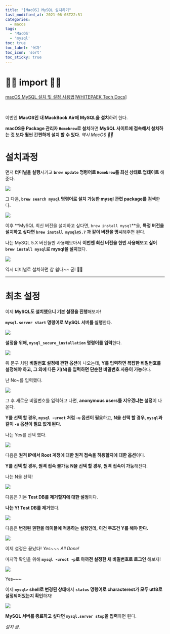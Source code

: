 ```yaml
---
title: "[MacOS] MySQL 설치하기"
last_modified_at: 2021-06-03T22:51
categories: 
  - macos
tags: 
  - 'MacOS' 
  - 'mysql'
toc: true
toc_label: '목차'
toc_icon: 'sort'
toc_sticky: true
---
```


# 🙆‍♂️ import 🙇‍♂️

[macOS MySQL 설치 및 설정 사용법[WHITEPAEK Tech Docs]](https://whitepaek.tistory.com/16)

[]()

[]()

[]()

[]()

[]()

<br>

이번엔 **MacOS인 내 MackBook Air에 MySQL을 설치**하려 한다.

**macOS용 Package 관리자 `Homebrew`로 설치**하면 **MySQL 사이트에 접속해서 설치하는 것 보다 훨씬 간편하게 설치 할 수 있다**.
_역시 MacOS 👍🏻_

# 설치과정

먼저 **터미널을 실행**시키고 **`brew update` 명령어로 `Homebrew`를 최신 상태로 업데이트** 해준다.

![](https://images.velog.io/images/gillog/post/cc6e338a-2bba-47fa-9677-572e453c8db1/image.png)

그 다음, **`brew search mysql` 명령어로 설치 가능한 mysql 관련 package를 검색**한다.

![](https://images.velog.io/images/gillog/post/158a2d62-31a5-4582-a06e-b7d30afd6f7a/image.png)

이후 **MySQL 최신 버전을 설치하고 싶다면, `brew install mysql`**을, 
**특정 버전을 설치하고 싶다면 `brew install mysql@5.7` 과 같이 버전을 명시**해주면 된다.

나는 MySQL 5.X 버전들만 사용해보아서 **이번엔 최신 버전을 한번 사용해보고 싶어 `brew install mysql`로 mysql을 설치**했다.

![](https://images.velog.io/images/gillog/post/e86ff250-3766-4093-8602-d7dc48f67be9/image.png)

역시 터미널로 설치하면 참 쉽다~~ 굳! 👏🏻

---
# 최초 설정

이제 **MySQL도 설치했으니 기본 설정을 진행**해보자!

**`mysql.server start` 명령어로 MySQL 서버를 실행**한다.

![](https://images.velog.io/images/gillog/post/5ebba7c6-7d8a-4b25-bd7a-0d829df1aa12/image.png)

**설정을 위해, `mysql_secure_installation` 명령어를 입력**한다.

![](https://images.velog.io/images/gillog/post/5c0ce896-3272-4dbe-9a86-5bd216f5712a/image.png)

위 문구 처럼 **비밀번호 설정에 관한 옵션**이 나오는데, 
**Y를 입력하면 복잡한 비밀번호를 설정해야 하고, 
그 외에 다른 키(N)을 입력하면 단순한 비밀번호 사용이 가능**하다.

난 No~를 입력했다.

![](https://images.velog.io/images/gillog/post/773bf2f1-0846-4b06-9206-166e499e3a4e/image.png)

그 후 새로운 비밀번호를 입력하고 나면, 
**anonymous users를 지우겠냐는 설정**이 나온다.

**Y를 선택 할 경우, `mysql -uroot` 처럼 `-u` 옵션이 필요**하고,
**N을 선택 할 경우, `mysql`과 같이 `-u` 옵션이 필요 없게 된다.**

나는 Yes를 선택 했다.

![](https://images.velog.io/images/gillog/post/550014d3-e44d-4af8-9908-34f566e0a363/image.png)

다음은 **원격 IP에서 Root 계정에 대한 원격 접속을 허용할지에 대한 옵션**이다.

**Y를 선택 할 경우, 원격 접속 불가능
N을 선택 할 경우, 원격 접속이 가능**해진다.

나는 N을 선택!

![](https://images.velog.io/images/gillog/post/d7db251e-fe28-468a-bc7c-fa083dfa33d6/image.png)

다음은 기본 **Test DB를 제거할지에 대한 설정**이다.

**나는 Y! Test DB를 제거**했다.

![](https://images.velog.io/images/gillog/post/b342db93-90e1-4dfc-9fb1-e19196a1444a/image.png)

다음은 **변경된 권한을 테이블에 적용하는 설정인데, 이건 무조건 Y를 해야 한다.**



![](https://images.velog.io/images/gillog/post/fe4f73e4-96df-4eba-941d-a20e22506c67/image.png)

이제 설정은 끝났다!
_Yes~~~ All Done!_



마지막 확인을 위해 **`mysql -uroot -p`로 아까전 설정한 새 비밀번호로 로그인** 해보자!

![](https://images.velog.io/images/gillog/post/b8448040-d59a-46ab-b62b-b0e98339859b/image.png)

Yes~~~

이제 **`mysql>` shell로 변경된 상태**에서 **`status` 명령어로 characterest가 모두 utf8로 설정되어있는지 확인**하자!

![](https://images.velog.io/images/gillog/post/7c333fe4-805c-49eb-a995-5699e268e9d2/image.png)


**MySQL 서버를 종료하고 싶다면 `mysql.server stop`을 입력**하면 된다.

_설치 끝._